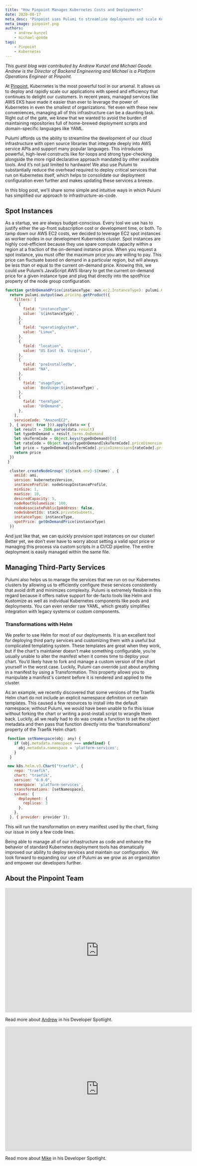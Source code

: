 ```yaml
---
title: "How Pinpoint Manages Kubernetes Costs and Deployments"
date: 2020-08-17
meta_desc: "Pinpoint uses Pulumi to streamline deployments and scale Kubernetes"
meta_image: pinpoint.png
authors:
    - andrew-kunzel
    - michael-goode
tags:
    - Pinpoint
    - Kubernetes
---
```


*This guest blog was contributed by Andrew Kunzel and Michael Goode. Andrew is the Director of Backend Engineering and Michael is a Platform Operations Engineer at Pinpoint.*

At [Pinpoint](https://pinpoint.com/), Kubernetes is the most powerful tool in our arsenal. It allows us to deploy and rapidly scale our applications with speed and efficiency that continues to delight our customers. In recent years, managed services like AWS EKS have made it easier than ever to leverage the power of Kubernetes in even the smallest of organizations. Yet even with these new conveniences, managing all of this infrastructure can be a daunting task. Right out of the gate, we knew that we wanted to avoid the burden of maintaining repositories full of home-brewed deployment scripts and domain-specific languages like YAML.

<!--more-->

Pulumi affords us the ability to streamline the development of our cloud infrastructure with open source libraries that integrate deeply into AWS service APIs and support many popular languages. This introduces powerful, high-level constructs like for-loops and strong type-checking alongside the more rigid declarative approach mandated by other available tools. And it’s not just limited to hardware! We also use Pulumi to substantially reduce the overhead required to deploy critical services that run on Kubernetes itself, which helps to consolidate our deployment configuration even further and makes updating these services a breeze.

In this blog post, we’ll share some simple and intuitive ways in which Pulumi has simplified our approach to infrastructure-as-code.

## Spot Instances

As a startup, we are always budget-conscious. Every tool we use has to justify either the up-front subscription cost or development time, or both. To tamp down our AWS EC2 costs, we decided to leverage EC2 spot instances as worker nodes in our development Kubernetes cluster. Spot instances are highly cost-efficient because they use spare compute capacity within a region at a fraction of the on-demand instance price. When you request a spot instance, you must offer the maximum price you are willing to pay. This price can fluctuate based on demand in a particular region, but will always be less than or equal to the current on-demand price. Knowing this, we could use Pulumi’s JavaScript AWS library to get the current on-demand price for a given instance type and plug that directly into the spotPrice property of the node group configuration.

```js
function getOnDemandPrice(instanceType: aws.ec2.InstanceType): pulumi.Output<any> {
  return pulumi.output(aws.pricing.getProduct({
    filters: [
      {
        field: "instanceType",
        value: `${instanceType}`,
      },
      {
        field: "operatingSystem",
        value: "Linux",
      },
      {
        field: "location",
        value: "US East (N. Virginia)",
      },
      {
        field: "preInstalledSw",
        value: "NA",
      },
      {
        field: "usageType",
        value: `BoxUsage:${instanceType}`,
      },
      {
        field: "termType",
        value: "OnDemand",
      },
    ],
    serviceCode: "AmazonEC2",
  }, { async: true })).apply(data => {
    let result = JSON.parse(data.result)
    let typeOnDemand = result.terms.OnDemand
    let skuTermCode = Object.keys(typeOnDemand)[0]
    let rateCode = Object.keys(typeOnDemand[skuTermCode].priceDimensions)[0]
    let price = typeOnDemand[skuTermCode].priceDimensions[rateCode].pricePerUnit.USD
    return price
  })
 }

  cluster.createNodeGroup(`${stack.env}-${name}`, {
    amiId: ami,
    version: kubernetesVersion,
    instanceProfile: nodeGroupInstanceProfile,
    minSize: 1,
    maxSize: 10,
    desiredCapacity: 5,
    nodeRootVolumeSize: 100,
    nodeAssociatePublicIpAddress: false,
    nodeSubnetIds: stack.privateSubnets,
    instanceType: instanceType,
    spotPrice: getOnDemandPrice(instanceType)
  })
```

And just like that, we can quickly provision spot instances on our cluster! Better yet, we don’t ever have to worry about setting a valid spot price or managing this process via custom scripts in a CI/CD pipeline. The entire deployment is easily managed within the same file.

## Managing Third-Party Services

Pulumi also helps us to manage the services that we run on our Kubernetes clusters by allowing us to efficiently configure these services consistently that avoid drift and minimizes complexity. Pulumi is extremely flexible in this regard because it offers native support for de-facto tools like Helm and Kustomize as well as individual Kubernetes components like pods and deployments. You can even render raw YAML, which greatly simplifies integration with legacy systems or custom components.

### Transformations with Helm

We prefer to use Helm for most of our deployments. It is an excellent tool for deploying third party services and customizing them with a useful but complicated templating system. These templates are great when they work, but if the chart's maintainer doesn’t make something configurable, you’re usually unable to alter the manifest when it comes time to deploy your chart. You’d likely have to fork and manage a custom version of the chart yourself in the worst case. Luckily, Pulumi can override just about anything in a manifest by using a Transformation. This property allows you to manipulate a manifest's content before it is rendered and applied to the cluster.

As an example, we recently discovered that some versions of the Traefik Helm chart do not include an explicit namespace definition on certain templates. This caused a few resources to install into the default namespace; without Pulumi, we would have been unable to fix this issue without forking the chart or writing a post-install script to wrangle them back. Luckily, all we really had to do was create a function to set the object metadata and then pass that function directly into the ‘transformations’ property of the Traefik Helm chart:

```js
 function setNamespace(obj: any) {
    if (obj.metadata.namespace === undefined) {
      obj.metadata.namespace = 'platform-services';
    }
  }

 new k8s.helm.v3.Chart("traefik", {
    repo: "traefik",
    chart: "traefik",
    version: "6.0.0",
    namespace: 'platform-services',
    transformations: [setNamespace],
    values: {
      deployment: {
        replicas: 3
      },
    },
  }, { provider: provider });
```

This will run the transformation on every manifest used by the chart, fixing our issue in only a few code lines.

Being able to manage all of our infrastructure as code and enhance the behavior of standard Kubernetes deployment tools has dramatically improved our ability to deploy services and maintain our configuration. We look forward to expanding our use of Pulumi as we grow as an organization and empower our developers further.

## About the Pinpoint Team

<iframe style="margin: 0px auto; display: block; border: 0;" title="Andrew Kunzel – Developer Profile" xml="lang" src="https://cards.pinpoint.com/profile?id=d160098419834b08&amp;env=edge" width="600" height="400" scrolling="no"></iframe>

Read more about [Andrew](https://insights.pinpoint.com/developer-spotlight-andrew-kunzel-director-of-backend-engineering) in his Developer Spotlight.

<iframe style="margin: 0px auto; display: block; border: 0;" title="Mike Goode – Developer Profile" xml="lang" src="https://cards.pinpoint.com/profile?id=aac75d10d212e12c&amp;env=edge" width="600" height="400" scrolling="no"></iframe>

Read more about [Mike](https://insights.pinpoint.com/developer-spotlight-michael-goode-platform-operations-engineer) in his Developer Spotlight.

